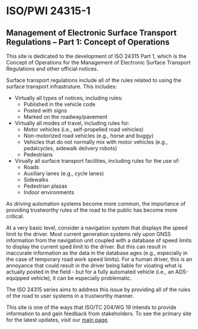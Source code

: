 # ISO/PWI 24315-1

## Management of Electronic Surface Transport Regulations – Part 1: Concept of Operations

This site is dedicated to the development of ISO 24315 Part 1, which is the Concept of Operations for the Management of Electronic Surface Transport Regulations and other official notices.

Surface transport regulations include all of the rules related to using the surface transport infrastruture. This includes:

- Virtually all types of notices, including rules:
	- Published in the vehicle code
	- Posted with signs 
	- Marked on the roadway/pavement
- Virtually all modes of travel, including rules for:
	- Motor vehicles (i.e., self-propelled road vehicles)
	- Non-motorized road vehicles (e.g., horse and buggy)
	- Vehicles that do not normally mix with motor vehicles (e.g., pedalcycles, sidewalk delivery robots)
	- Pedestrians
- Virually all surface transport facilities, including rules for the use of:
	- Roads
	- Auxiliary lanes (e.g., cycle lanes)
	- Sidewalks 
	- Pedestrian plazas
	- Indoor environments

As driving automation systems become more common, the importance of providing trustworthy rules of the road to the public has become more critical. 

At a very basic level, consider a navigation system that displays the speed limit to the driver. Most current generation systems rely upon GNSS information from the navigation unit coupled with a database of speed limits to display the current sped limit to the driver. But this can result in inaccurate information as the data in the database ages (e.g., especially in the case of temporary road work speed limits). For a human driver, this is an annoyance that could result in the driver being liable for vioating what is actually posted in the field - but for a fully automated vehicle (i.e., an ADS-equipped vehicle), it can be especially problematic.

The ISO 24315 series aims to address this issue by providing all of the rules of the road to user systems in a trustworthy manner.

This site is one of the ways that ISO/TC 204/WG 19 intends to provide information to and gain feedback from stakeholders. To see the primary site for the latest updates, visit our [main page](https://iso-tc204.github.io/iso24315p1/).
